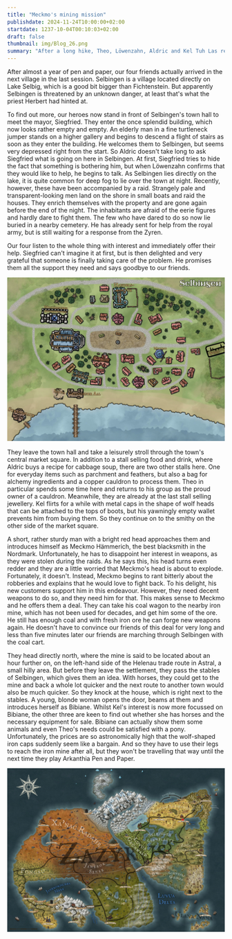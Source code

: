 ```yaml
---
title: "Meckmo's mining mission"
publishdate: 2024-11-24T10:00:00+02:00
startdate: 1237-10-04T00:10:03+02:00
draft: false
thumbnail: img/Blog_26.png
summary: "After a long hike, Theo, Löwenzahn, Aldric and Kel Tuh Las reached the small village of Selbingen last time. They are still haunted by the gloomy hints of Father Herbert, who told them about mysterious attacks last time. But what is threatening the village - and can our heroes help? Find out here:"
---
```

After almost a year of pen and paper, our four friends actually arrived in the next village in the last session. Selbingen is a village located directly on Lake Selbig, which is a good bit bigger than Fichtenstein. But apparently Selbingen is threatened by an unknown danger, at least that's what the priest Herbert had hinted at. 

To find out more, our heroes now stand in front of Selbingen's town hall to meet the mayor, Siegfried. They enter the once splendid building, which now looks rather empty and empty. An elderly man in a fine turtleneck jumper stands on a higher gallery and begins to descend a flight of stairs as soon as they enter the building. He welcomes them to Selbingen, but seems very depressed right from the start. So Aldric doesn't take long to ask Siegfried what is going on here in Selbingen. At first, Siegfried tries to hide the fact that something is bothering him, but when Löwenzahn confirms that they would like to help, he begins to talk. As Selbingen lies directly on the lake, it is quite common for deep fog to lie over the town at night. Recently, however, these have been accompanied by a raid. Strangely pale and transparent-looking men land on the shore in small boats and raid the houses. They enrich themselves with the property and are gone again before the end of the night. The inhabitants are afraid of the eerie figures and hardly dare to fight them. The few who have dared to do so now lie buried in a nearby cemetery. He has already sent for help from the royal army, but is still waiting for a response from the Zyren.

Our four listen to the whole thing with interest and immediately offer their help. Siegfried can't imagine it at first, but is then delighted and very grateful that someone is finally taking care of the problem. He promises them all the support they need and says goodbye to our friends.

<div class="center">
  <img class="img-fluid" title="Map Selbingen" alt="Map Selbingen." src="./img/selbingen.jpg" />
</div>

They leave the town hall and take a leisurely stroll through the town's central market square. In addition to a stall selling food and drink, where Aldric buys a recipe for cabbage soup, there are two other stalls here. One for everyday items such as parchment and feathers, but also a bag for alchemy ingredients and a copper cauldron to process them. Theo in particular spends some time here and returns to his group as the proud owner of a cauldron. Meanwhile, they are already at the last stall selling jewellery. Kel flirts for a while with metal caps in the shape of wolf heads that can be attached to the tops of boots, but his yawningly empty wallet prevents him from buying them. So they continue on to the smithy on the other side of the market square. 

A short, rather sturdy man with a bright red head approaches them and introduces himself as Meckmo Hämmerich, the best blacksmith in the Nordmark. Unfortunately, he has to disappoint her interest in weapons, as they were stolen during the raids. As he says this, his head turns even redder and they are a little worried that Meckmo's head is about to explode. Fortunately, it doesn't. Instead, Meckmo begins to rant bitterly about the robberies and explains that he would love to fight back. To his delight, his new customers support him in this endeavour. However, they need decent weapons to do so, and they need him for that. This makes sense to Meckmo and he offers them a deal. They can take his coal wagon to the nearby iron mine, which has not been used for decades, and get him some of the ore. He still has enough coal and with fresh iron ore he can forge new weapons again. He doesn't have to convince our friends of this deal for very long and less than five minutes later our friends are marching through Selbingen with the coal cart.

They head directly north, where the mine is said to be located about an hour further on, on the left-hand side of the Helenau trade route in Astral, a small hilly area. But before they leave the settlement, they pass the stables of Selbingen, which gives them an idea. With horses, they could get to the mine and back a whole lot quicker and the next route to another town would also be much quicker. So they knock at the house, which is right next to the stables. A young, blonde woman opens the door, beams at them and introduces herself as Bibiane. Whilst Kel's interest is now more focussed on Bibiane, the other three are keen to find out whether she has horses and the necessary equipment for sale. Bibiane can actually show them some animals and even Theo's needs could be satisfied with a pony. Unfortunately, the prices are so astronomically high that the wolf-shaped iron caps suddenly seem like a bargain. And so they have to use their legs to reach the iron mine after all, but they won't be travelling that way until the next time they play Arkanthia Pen and Paper.

<div class="center">
  <img class="img-fluid" title="Worldmap Arkanthia" alt="Worldmap Arkanthia." src="./img/Arkanthia_Full_Map_Selbingen.jpg" />
</div>
